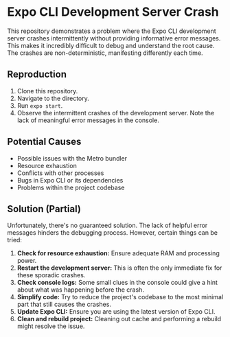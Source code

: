 # Expo CLI Development Server Crash

This repository demonstrates a problem where the Expo CLI development server crashes intermittently without providing informative error messages. This makes it incredibly difficult to debug and understand the root cause. The crashes are non-deterministic, manifesting differently each time. 

## Reproduction

1. Clone this repository.
2. Navigate to the directory.
3. Run `expo start`. 
4. Observe the intermittent crashes of the development server. Note the lack of meaningful error messages in the console.

## Potential Causes

- Possible issues with the Metro bundler
- Resource exhaustion
- Conflicts with other processes
- Bugs in Expo CLI or its dependencies
- Problems within the project codebase

## Solution (Partial)

Unfortunately, there's no guaranteed solution. The lack of helpful error messages hinders the debugging process. However, certain things can be tried:

1. **Check for resource exhaustion:** Ensure adequate RAM and processing power.
2. **Restart the development server:** This is often the only immediate fix for these sporadic crashes.
3. **Check console logs:** Some small clues in the console could give a hint about what was happening before the crash. 
4. **Simplify code:** Try to reduce the project's codebase to the most minimal part that still causes the crashes.
5. **Update Expo CLI:** Ensure you are using the latest version of Expo CLI.
6. **Clean and rebuild project:** Cleaning out cache and performing a rebuild might resolve the issue.